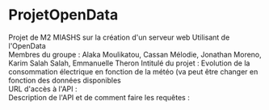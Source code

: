 # ProjetOpenData
Projet de M2 MIASHS sur la création d'un serveur web Utilisant de l'OpenData <br>
Membres du groupe : Alaka Moulikatou, Cassan Mélodie, Jonathan Moreno, Karim Salah Salah, Emmanuelle Theron
Intitulé du projet : Evolution de la consommation électrique en fonction de la météo (va peut être changer en fonction des données disponibles <br>
URL d'accès à l'API : <br>
Description de l'API et de comment faire les requêtes : <br>

